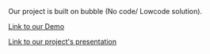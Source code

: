 Our project is built on bubble (No code/ Lowcode solution).

[Link to our Demo](https://moukhlessabdellah03.bubbleapps.io/version-test/landing_page?debug_mode=true)

[Link to our project's presentation](https://docs.google.com/presentation/d/1FyAGTdxplxWXWGAFjl3Vk-P5wPcJqbkPS6ByHD4yOkc/edit?usp=sharing)
